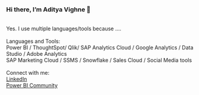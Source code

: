 ### Hi there, I’m Aditya Vighne 👋
<br />
Yes. I use multiple languages/tools because ....
<br /><br />
Languages and Tools:<br />
Power BI / ThoughtSpot/ Qlik/ SAP Analytics Cloud / Google Analytics / Data Studio / Adobe Analytics <br />
SAP Marketing Cloud / SSMS / Snowflake / Sales Cloud / Social Media tools
<br />
<br />
Connect with me:<br />
<a href="https://www.linkedin.com/in/adityavighne/">LinkedIn</a><br />
<a href="https://community.powerbi.com/t5/user/viewprofilepage/user-id/37290">Power BI Community</a><br />
